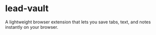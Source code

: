 # lead-vault
A lightweight browser extension that lets you save tabs, text, and notes instantly on your browser.
